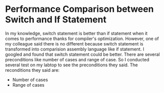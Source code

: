 # Performance Comparison between Switch and If Statement
In my knowledge, switch statement is better than if statement when it comes to performance thanks for compiler's optimization.
However, one of my colleague said there is no different because switch statement is transformed into comparision assembly language like if statement.
I googled and found that switch statement could be better. There are several preconditions like number of cases and range of case.
So I conducted several test on my labtop to see the preconditions they said.
The reconditions they said are:
* Number of cases
* Range of cases

